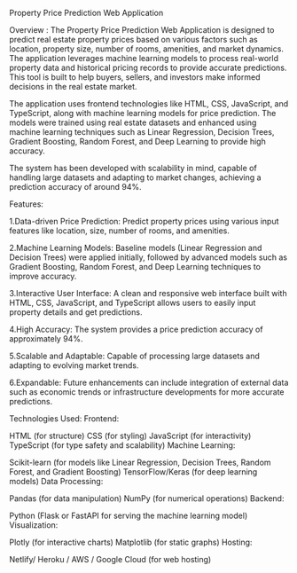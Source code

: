 Property Price Prediction Web Application

Overview :
The Property Price Prediction Web Application is designed to predict real estate property prices based on various factors such as location, property size, number of rooms, amenities, and market dynamics. The application leverages machine learning models to process real-world property data and historical pricing records to provide accurate predictions. This tool is built to help buyers, sellers, and investors make informed decisions in the real estate market.

The application uses frontend technologies like HTML, CSS, JavaScript, and TypeScript, along with machine learning models for price prediction. The models were trained using real estate datasets and enhanced using machine learning techniques such as Linear Regression, Decision Trees, Gradient Boosting, Random Forest, and Deep Learning to provide high accuracy.

The system has been developed with scalability in mind, capable of handling large datasets and adapting to market changes, achieving a prediction accuracy of around 94%.

Features:

1.Data-driven Price Prediction: Predict property prices using various input features like location, size, number of rooms, and amenities.

2.Machine Learning Models: Baseline models (Linear Regression and Decision Trees) were applied initially, followed by advanced models such as Gradient Boosting, Random Forest, and Deep Learning techniques to improve accuracy.

3.Interactive User Interface: A clean and responsive web interface built with HTML, CSS, JavaScript, and TypeScript allows users to easily input property details and get predictions.

4.High Accuracy: The system provides a price prediction accuracy of approximately 94%.

5.Scalable and Adaptable: Capable of processing large datasets and adapting to evolving market trends.

6.Expandable: Future enhancements can include integration of external data such as economic trends or infrastructure developments for more accurate predictions.

Technologies Used:
Frontend:

HTML (for structure)
CSS (for styling)
JavaScript (for interactivity)
TypeScript (for type safety and scalability)
Machine Learning:

Scikit-learn (for models like Linear Regression, Decision Trees, Random Forest, and Gradient Boosting)
TensorFlow/Keras (for deep learning models)
Data Processing:

Pandas (for data manipulation)
NumPy (for numerical operations)
Backend:

Python (Flask or FastAPI for serving the machine learning model)
Visualization:

Plotly (for interactive charts)
Matplotlib (for static graphs)
Hosting:

Netlify/ Heroku / AWS / Google Cloud (for web hosting)
